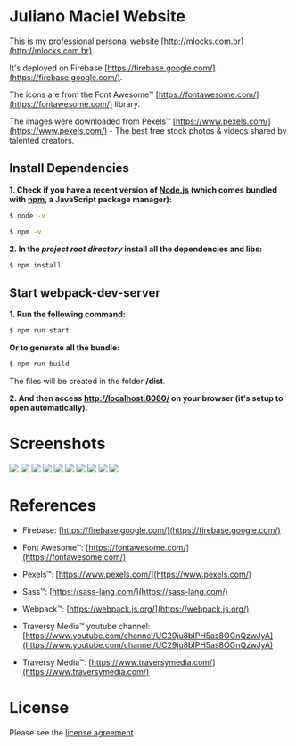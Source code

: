 # Juliano Maciel Website

This is my professional personal website [http://mlocks.com.br](http://mlocks.com.br).

It's deployed on Firebase [https://firebase.google.com/](https://firebase.google.com/).

The icons are from the Font Awesome&trade; [https://fontawesome.com/](https://fontawesome.com/) library.

The images were downloaded from Pexels™ [https://www.pexels.com/](https://www.pexels.com/) - The best free stock photos & videos shared by talented creators.

## Install Dependencies

**1. Check if you have a recent version of [Node.js](https://nodejs.org/) (which comes bundled with [npm](https://www.npmjs.com/), a JavaScript package manager):**

```bash
$ node -v
```

```bash
$ npm -v
```

**2. In the _project root directory_ install all the dependencies and libs:**

```bash
$ npm install
```

## Start webpack-dev-server

**1. Run the following command:**

```bash
$ npm run start
```

**Or to generate all the bundle:**

```bash
$ npm run build
```

The files will be created in the folder **/dist**.

**2. And then access [http://localhost:8080/](http://localhost:8080/) on your browser (it's setup to open automatically).**

# Screenshots

![](img/screenshots/1.png)
![](img/screenshots/2.png)
![](img/screenshots/3.png)
![](img/screenshots/4.png)
![](img/screenshots/5.png)
![](img/screenshots/6.png)
![](img/screenshots/10.png)
![](img/screenshots/7.png)
![](img/screenshots/8.png)
![](img/screenshots/9.png)

# References

- Firebase: [https://firebase.google.com/](https://firebase.google.com/)

- Font Awesome&trade;: [https://fontawesome.com/](https://fontawesome.com/)

- Pexels&trade;: [https://www.pexels.com/](https://www.pexels.com/)

- Sass&trade;: [https://sass-lang.com/](https://sass-lang.com/)

- Webpack&trade;: [https://webpack.js.org/](https://webpack.js.org/)

- Traversy Media&trade; youtube channel: [https://www.youtube.com/channel/UC29ju8bIPH5as8OGnQzwJyA](https://www.youtube.com/channel/UC29ju8bIPH5as8OGnQzwJyA)

- Traversy Media&trade;: [https://www.traversymedia.com/](https://www.traversymedia.com/)

# License

Please see the [license agreement](https://github.com/julianomacielferreira/mlocks-website/blob/master/LICENSE).
